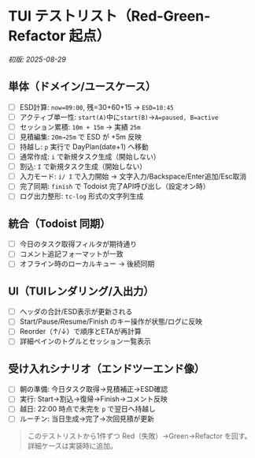 # TUI テストリスト（Red-Green-Refactor 起点）

*初版: 2025-08-29*

## 単体（ドメイン/ユースケース）
- [ ] ESD計算: `now=09:00`, 残=30+60+15 → `ESD=10:45`
- [ ] アクティブ単一性: `start(A)`中に`start(B)`→`A=paused, B=active`
- [ ] セッション累積: `10m + 15m` → 実績 `25m`
- [ ] 見積編集: `20m→25m` で ESD が +5m 反映
- [ ] 持越し: `p` 実行で DayPlan(date+1) へ移動
- [ ] 通常作成: `i` で新規タスク生成（開始しない）
- [ ] 割込: `I` で新規タスク生成（開始しない）
 - [ ] 入力モード: `i/ I` で入力開始 → 文字入力/Backspace/Enter追加/Esc取消
- [ ] 完了同期: `finish` で Todoist 完了API呼び出し（設定オン時）
- [ ] ログ出力整形: `tc-log` 形式の文字列生成

## 統合（Todoist 同期）
- [ ] 今日のタスク取得フィルタが期待通り
- [ ] コメント追記フォーマットが一致
- [ ] オフライン時のローカルキュー → 後続同期

## UI（TUIレンダリング/入出力）
- [ ] ヘッダの合計/ESD表示が更新される
- [ ] Start/Pause/Resume/Finish のキー操作が状態/ログに反映
- [ ] Reorder（↑/↓）で順序とETAが再計算
- [ ] 詳細ペインのトグルとセッション一覧表示

## 受け入れシナリオ（エンドツーエンド像）
- [ ] 朝の準備: 今日タスク取得→見積補正→ESD確認
- [ ] 実行: Start→割込→復帰→Finish→コメント反映
- [ ] 越日: 22:00 時点で未完を `p` で翌日へ持越し
- [ ] ルーチン: 当日生成→完了→次回見積が更新

> このテストリストから1件ずつ Red（失敗）→Green→Refactor を回す。詳細ケースは実装時に追加。
